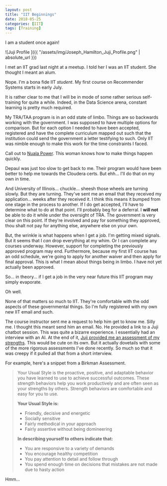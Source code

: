 ```yaml
---
layout: post
title: "IIT Beginnings"
date: 2018-05-25
categories: [IIT]
tags: [Training]
---
```


I am a student once again!

![Juji Profile ]({{ "/assets/img/Joseph_Hamilton_Juji_Profile.png" | absolute_url }})

I met an IIT grad last night at a meetup.  I told her I was an IIT student.  She thought I meant an alum.

Nope.  I'm a bona fide IIT *student*.  My first course on Recommender Systems starts in early July.

It is rather clear to me that I will be in mode of some rather serious self-training for quite a while.
Indeed, in the Data Science arena, constant learning is pretty much required.

My TRA/TAA program is in an odd state of limbo.  Things are so backwards working with the government.
I was supposed to have multiple options for comparison.  But for each option I needed to have been
accepted, registered and have the complete curriculum mapped out such that the institution could send
the government a letter testifying to such.  Only IIT was nimble enough to make this work for the
time constraints I faced.

Call out to [Nuala Power](https://appliedtech.iit.edu/people/nuala-power).  This woman knows how
to make things happen quickly.

Depaul was just too slow to get back to me.  Their program would have been better to help me towards
the Cloudera certs.  But ehh... I'll do that on my own in time.

And University of Illinois... chuckle... sheesh those wheels are turning slowly.  But they are turning.
They've sent me an email that they received my application... weeks after they received it.  I think
this means it bumped from one stage in the process to another.  If I do get accepted, I'll have to
determine what to do at that point.  I'll probably beg for a deferral.  I **will not** be able to
do it while under the oversight of TRA.  The government is very clear on this point.  If they're
involved and pay for something they approved, thou shalt not pay for anything else, anywhere else
on your own.

But, the wrinkle is what happens when I get a job.  I'm getting mixed signals.  But it seems that
I *can* drop everything at my whim.  Or I can complete any courses underway.  However, support for
completing the previously approved program may end.  Furthermore, because my first IIT course has
an odd schedule, we're going to apply for another waiver and then apply for final approval.  This
is what I mean about things being in limbo.  I have not yet actually been approved.

So... in theory... if I get a job in the very near future this IIT program may simply evaporate.

Oh well.

None of that matters so much to IIT.  They're comfortable with the odd aspects of these governmental
things.  So I'm fully registered with my own new IIT email and such.

The course instructor sent me a request to help him get to know me.  Silly me.  I thought this meant
send him an email.  No.  He provided a link to a Juji chatbot session.  This was quite a bizarre
experience.  I essentially had an interview with an AI.  At the end of it, [Juji provided me an
assessment of my strengths](https://juji.ai/post-chat/5b080a1e-38a3-43c2-b196-8bcb2e5c3305/share). 
This would be cute on its own.  But it actually dovetails with some of the more rigorous assessments
I've done recently.  So much so that it was creepy if it pulled all that from a short interview.

For example, here's a snippet from a Birkman Assessment.

> Your Usual Style is the proactive, positive, and adaptable behavior you have learned to
use to achieve successful outcomes. These strength behaviors help you work
productively and are often seen as your strengths by others. Strength behaviors are
comfortable and easy for you to use.
>
> **Your Usual Style is:**
>
> * Friendly, decisive and energetic
> * Socially sensitive
> * Fairly methodical in your approach
> * Fairly assertive without being domineering
>
> **In describing yourself to others indicate that:**
>
> * You are responsive to a variety of demands
> * You encourage healthy competition
> * You pay attention to detail and follow through
> * You spend enough time on decisions that mistakes are not made due to hasty action
>

Hmm... 
